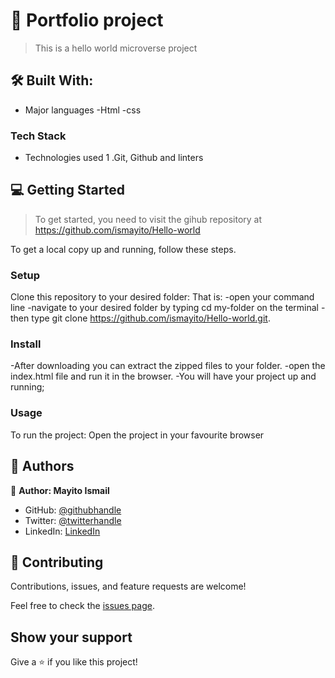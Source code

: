 
# 📖 Portfolio project

> This is a hello world microverse project

## 🛠 Built With:
- Major languages
 -Html
 -css

### Tech Stack 
- Technologies used
 1 .Git, Github and linters

## 💻 Getting Started 

> To get started, you need to visit the gihub repository at https://github.com/ismayito/Hello-world

To get a local copy up and running, follow these steps.


### Setup

Clone this repository to your desired folder:
That is: 
-open your command line 
-navigate to your desired folder by typing cd my-folder on the terminal
-then type  git clone https://github.com/ismayito/Hello-world.git.

### Install
-After downloading you can extract the zipped files to your folder.
-open the index.html file and run it in the browser.
-You will have your project up and running;


### Usage

To run the project:
Open the project in your favourite browser

## 👥 Authors <a name="authors"></a>

👤 **Author: Mayito Ismail**

- GitHub: [@githubhandle](https://github.com/ismayito)
- Twitter: [@twitterhandle](https://twitter.com/@IsmailMayito)
- LinkedIn: [LinkedIn](https://www.linkedin.com/in/mayito-ismail-2b0067178/)

## 🤝 Contributing

Contributions, issues, and feature requests are welcome!

Feel free to check the [issues page](../../issues/).

## Show your support

Give a ⭐️ if you like this project!





 

